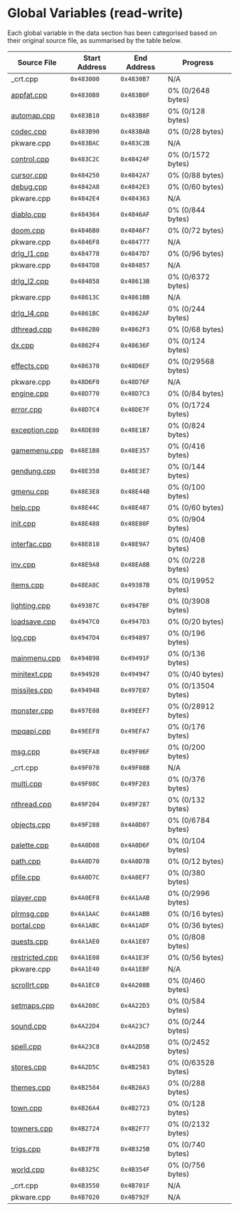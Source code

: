 # Global Variables (read-write)

Each global variable in the data section has been categorised based on their original source file, as summarised by the table below.

| Source File                     | Start Address | End Address | Progress                 |
|---------------------------------|---------------|-------------|--------------------------|
| _crt.cpp                        | `0x483000`    | `0x4830B7`  | N/A                      |
| [appfat.cpp](appfat.md)         | `0x4830B8`    | `0x483B0F`  | 0% (0/2648 bytes)        |
| [automap.cpp](automap.md)       | `0x483B10`    | `0x483B8F`  | 0% (0/128 bytes)         |
| [codec.cpp](codec.md)           | `0x483B90`    | `0x483BAB`  | 0% (0/28 bytes)          |
| pkware.cpp                      | `0x483BAC`    | `0x483C2B`  | N/A                      |
| [control.cpp](control.md)       | `0x483C2C`    | `0x48424F`  | 0% (0/1572 bytes)        |
| [cursor.cpp](cursor.md)         | `0x484250`    | `0x4842A7`  | 0% (0/88 bytes)          |
| [debug.cpp](debug.md)           | `0x4842A8`    | `0x4842E3`  | 0% (0/60 bytes)          |
| pkware.cpp                      | `0x4842E4`    | `0x484363`  | N/A                      |
| [diablo.cpp](diablo.md)         | `0x484364`    | `0x4846AF`  | 0% (0/844 bytes)         |
| [doom.cpp](doom.md)             | `0x4846B0`    | `0x4846F7`  | 0% (0/72 bytes)          |
| pkware.cpp                      | `0x4846F8`    | `0x484777`  | N/A                      |
| [drlg_l1.cpp](drlg_l1.md)       | `0x484778`    | `0x4847D7`  | 0% (0/96 bytes)          |
| pkware.cpp                      | `0x4847D8`    | `0x484857`  | N/A                      |
| [drlg_l2.cpp](drlg_l2.md)       | `0x484858`    | `0x48613B`  | 0% (0/6372 bytes)        |
| pkware.cpp                      | `0x48613C`    | `0x4861BB`  | N/A                      |
| [drlg_l4.cpp](drlg_l4.md)       | `0x4861BC`    | `0x4862AF`  | 0% (0/244 bytes)         |
| [dthread.cpp](dthread.md)       | `0x4862B0`    | `0x4862F3`  | 0% (0/68 bytes)          |
| [dx.cpp](dx.md)                 | `0x4862F4`    | `0x48636F`  | 0% (0/124 bytes)         |
| [effects.cpp](effects.md)       | `0x486370`    | `0x48D6EF`  | 0% (0/29568 bytes)       |
| pkware.cpp                      | `0x48D6F0`    | `0x48D76F`  | N/A                      |
| [engine.cpp](engine.md)         | `0x48D770`    | `0x48D7C3`  | 0% (0/84 bytes)          |
| [error.cpp](error.md)           | `0x48D7C4`    | `0x48DE7F`  | 0% (0/1724 bytes)        |
| [exception.cpp](exception.md)   | `0x48DE80`    | `0x48E1B7`  | 0% (0/824 bytes)         |
| [gamemenu.cpp](gamemenu.md)     | `0x48E1B8`    | `0x48E357`  | 0% (0/416 bytes)         |
| [gendung.cpp](gendung.md)       | `0x48E358`    | `0x48E3E7`  | 0% (0/144 bytes)         |
| [gmenu.cpp](gmenu.md)           | `0x48E3E8`    | `0x48E44B`  | 0% (0/100 bytes)         |
| [help.cpp](help.md)             | `0x48E44C`    | `0x48E487`  | 0% (0/60 bytes)          |
| [init.cpp](init.md)             | `0x48E488`    | `0x48E80F`  | 0% (0/904 bytes)         |
| [interfac.cpp](interfac.md)     | `0x48E810`    | `0x48E9A7`  | 0% (0/408 bytes)         |
| [inv.cpp](inv.md)               | `0x48E9A8`    | `0x48EA8B`  | 0% (0/228 bytes)         |
| [items.cpp](items.md)           | `0x48EA8C`    | `0x49387B`  | 0% (0/19952 bytes)       |
| [lighting.cpp](lighting.md)     | `0x49387C`    | `0x4947BF`  | 0% (0/3908 bytes)        |
| [loadsave.cpp](loadsave.md)     | `0x4947C0`    | `0x4947D3`  | 0% (0/20 bytes)          |
| [log.cpp](log.md)               | `0x4947D4`    | `0x494897`  | 0% (0/196 bytes)         |
| [mainmenu.cpp](mainmenu.md)     | `0x494898`    | `0x49491F`  | 0% (0/136 bytes)         |
| [minitext.cpp](minitext.md)     | `0x494920`    | `0x494947`  | 0% (0/40 bytes)          |
| [missiles.cpp](missiles.md)     | `0x494948`    | `0x497E07`  | 0% (0/13504 bytes)       |
| [monster.cpp](monster.md)       | `0x497E08`    | `0x49EEF7`  | 0% (0/28912 bytes)       |
| [mpqapi.cpp](mpqapi.md)         | `0x49EEF8`    | `0x49EFA7`  | 0% (0/176 bytes)         |
| [msg.cpp](msg.md)               | `0x49EFA8`    | `0x49F06F`  | 0% (0/200 bytes)         |
| _crt.cpp                        | `0x49F070`    | `0x49F08B`  | N/A                      |
| [multi.cpp](multi.md)           | `0x49F08C`    | `0x49F203`  | 0% (0/376 bytes)         |
| [nthread.cpp](nthread.md)       | `0x49F204`    | `0x49F287`  | 0% (0/132 bytes)         |
| [objects.cpp](objects.md)       | `0x49F288`    | `0x4A0D07`  | 0% (0/6784 bytes)        |
| [palette.cpp](palette.md)       | `0x4A0D08`    | `0x4A0D6F`  | 0% (0/104 bytes)         |
| [path.cpp](path.md)             | `0x4A0D70`    | `0x4A0D7B`  | 0% (0/12 bytes)          |
| [pfile.cpp](pfile.md)           | `0x4A0D7C`    | `0x4A0EF7`  | 0% (0/380 bytes)         |
| [player.cpp](player.md)         | `0x4A0EF8`    | `0x4A1AAB`  | 0% (0/2996 bytes)        |
| [plrmsg.cpp](plrmsg.md)         | `0x4A1AAC`    | `0x4A1ABB`  | 0% (0/16 bytes)          |
| [portal.cpp](portal.md)         | `0x4A1ABC`    | `0x4A1ADF`  | 0% (0/36 bytes)          |
| [quests.cpp](quests.md)         | `0x4A1AE0`    | `0x4A1E07`  | 0% (0/808 bytes)         |
| [restricted.cpp](restricted.md) | `0x4A1E08`    | `0x4A1E3F`  | 0% (0/56 bytes)          |
| pkware.cpp                      | `0x4A1E40`    | `0x4A1EBF`  | N/A                      |
| [scrollrt.cpp](scrollrt.md)     | `0x4A1EC0`    | `0x4A208B`  | 0% (0/460 bytes)         |
| [setmaps.cpp](setmaps.md)       | `0x4A208C`    | `0x4A22D3`  | 0% (0/584 bytes)         |
| [sound.cpp](sound.md)           | `0x4A22D4`    | `0x4A23C7`  | 0% (0/244 bytes)         |
| [spell.cpp](spell.md)           | `0x4A23C8`    | `0x4A2D5B`  | 0% (0/2452 bytes)        |
| [stores.cpp](stores.md)         | `0x4A2D5C`    | `0x4B2583`  | 0% (0/63528 bytes)       |
| [themes.cpp](themes.md)         | `0x4B2584`    | `0x4B26A3`  | 0% (0/288 bytes)         |
| [town.cpp](town.md)             | `0x4B26A4`    | `0x4B2723`  | 0% (0/128 bytes)         |
| [towners.cpp](towners.md)       | `0x4B2724`    | `0x4B2F77`  | 0% (0/2132 bytes)        |
| [trigs.cpp](trigs.md)           | `0x4B2F78`    | `0x4B325B`  | 0% (0/740 bytes)         |
| [world.cpp](world.md)           | `0x4B325C`    | `0x4B354F`  | 0% (0/756 bytes)         |
| _crt.cpp                        | `0x4B3550`    | `0x4B701F`  | N/A                      |
| pkware.cpp                      | `0x4B7020`    | `0x4B792F`  | N/A                      |
